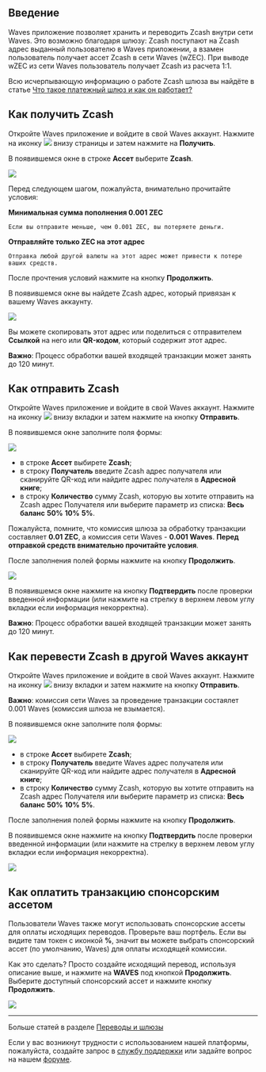 ## Введение

Waves приложение позволяет хранить и переводить Zcash внутри сети Waves. Это возможно благодаря шлюзу:
Zcash поступают на Zcash адрес выданный пользователю в Waves приложении, а взамен пользователь получает ассет Zcash в сети Waves (wZEC). При выводе wZEC из сети Waves пользователь получает Zcash из расчета 1:1.

Всю исчерпывающую информацию о работе Zcash шлюза вы найдёте в статье [Что такое платежный шлюз и как он работает?](/waves-client/frequently-asked-questions-faq/transfers-and-gateways/payment-gateway.md)

## Как получить Zcash

Откройте Waves приложение и войдите в свой Waves аккаунт.
Нажмите на иконку ![](/waves-client/mobile-apps/_assets/waves_transfers_ios_01.png) внизу страницы и затем нажмите на **Получить**.

В появившемся окне в строке **Ассет** выберите **Zcash**.

![](/waves-client/mobile-apps/_assets/zcash_transfers_01.png)

Перед следующем шагом, пожалуйста, внимательно прочитайте условия:

**Минимальная сумма пополнения 0.001 ZEC**
```
Если вы отправите меньше, чем 0.001 ZEC, вы потеряете деньги.
```
**Отправляйте только ZEC на этот адрес**
```
Отправка любой другой валюты на этот адрес может привести к потере ваших средств.
```

После прочтения условий нажмите на кнопку **Продолжить**.

В появившемся окне вы найдете Zcash адрес, который привязан к вашему Waves аккаунту.

![](/waves-client/mobile-apps/_assets/zcash_transfers_02.png)

Вы можете скопировать этот адрес или поделиться с отправителем **Ссылкой** на него или **QR-кодом**, который содержит этот адрес.

**Важно**: Процесс обработки вашей входящей транзакции может занять до 120 минут.

## Как отправить Zcash

Откройте Waves приложение и войдите в свой Waves аккаунт.
Нажмите на иконку ![](/waves-client/mobile-apps/_assets/waves_transfers_ios_01.png) внизу вкладки и затем нажмите на кнопку **Отправить**.

В появившемся окне заполните поля формы:

![](/waves-client/mobile-apps/_assets/zcash_transfers_03.png)

* в строке **Ассет** выбирете **Zcash**;
* в строку **Получатель** введите Zcash адрес получателя или сканируйте QR-код или найдите адрес получателя в **Адресной книге**;
* в строку **Количество** сумму Zcash, которую вы хотите отправить на Zcash адрес Получателя или выберите параметр из списка: **Весь баланс** **50%** **10%** **5%**.

Пожалуйста, помните, что комиссия шлюза за обработку транзакции составляет **0.01 ZEC**, а комиссия сети Waves - **0.001 Waves**.
**Перед отправкой средств внимательно прочитайте условия**.

После заполнения полей формы нажмите на кнопку **Продолжить**.

![](/waves-client/mobile-apps/_assets/zcash_transfers_04.png)

В появившемся окне нажмите на кнопку **Подтвердить** после проверки введенной информации (или нажмите на стрелку в верхнем левом углу вкладки если информация некорректна).

**Важно**: Процесс обработки вашей входящей транзакции может занять до 120 минут.

## Как перевести Zcash в другой Waves аккаунт

Откройте Waves приложение и войдите в свой Waves аккаунт.
Нажмите на иконку ![](/waves-client/mobile-apps/_assets/waves_transfers_ios_01.png) внизу вкладки и затем нажмите на кнопку **Отправить**.

**Важно**: комиссия сети Waves за проведение транзакции состаялет 0.001 Waves \(комиссия шлюза не взымается\).

В появившемся окне заполните поля формы:

![](/waves-client/mobile-apps/_assets/zcash_transfers_05.png)

* в строке **Ассет** выбирете **Zcash**;
* в строку **Получатель** введите Waves адрес получателя или сканируйте QR-код или найдите адрес получателя в **Адресной книге**;
* в строку **Количество** сумму Zcash, которую вы хотите отправить на Zcash адрес Получателя или выберите параметр из списка: **Весь баланс** **50%** **10%** **5%**.

После заполнения полей формы нажмите на кнопку **Продолжить**.

В появившемся окне нажмите на кнопку **Подтвердить** после проверки введенной информации (или нажмите на стрелку в верхнем левом углу вкладки если информация некорректна).

![](/waves-client/mobile-apps/_assets/zcash_transfers_06.png)

## Как оплатить транзакцию спонсорским ассетом

Пользователи Waves также могут использовать спонсорские ассеты для оплаты исходящих переводов. Проверьте ваш портфель. Если вы видите там токен с иконкой **%**, значит вы можете выбрать спонсорский ассет (по умолчанию, Waves) для оплаты исходящей комиссии.

Как это сделать? Просто создайте исходящий перевод, используя описание выше, и нажмите на **WAVES** под кнопкой **Продолжить**.
Выберите доступный спонсорский ассет и нажмите кнопку **Продолжить**.

![](/waves-client/mobile-apps/_assets/transaction_fee.png)

___

Больше статей в разделе [Переводы и шлюзы](/waves-client/mobile-apps/iOS/wallet-management.md)

Если у вас возникнут трудности с использованием нашей платформы, пожалуйста, создайте запрос в [службу поддержки](https://support.wavesplatform.com/) или задайте вопрос на нашем [форуме](https://forum.wavesplatform.com/).
